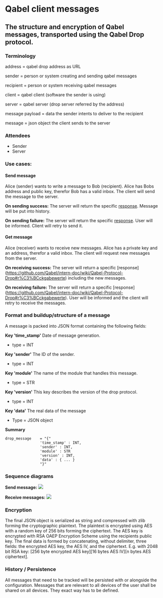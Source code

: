 # Qabel client messages
## The structure and encryption of Qabel messages, transported using the Qabel Drop protocol.

### Terminology

address = qabel drop address as URL

sender 	= person or system creating and sending qabel messages

recipient = person or system receiving qabel messages

client	= qabel client (software the sender is using)

server 	= qabel server (drop server referred by the address)

message payload = data the sender intents to deliver to the recipient

message = json object the client sends to the server


### Attendees

* Sender
* Server

### Use cases:

#### Send message
Alice (sender) wants to write a message to Bob (recipient). Alice has Bobs address and public key, therefor Bob has a valid inbox.
The client will send the message to the server.

**On sending success:**
The server will return the specific [response](https://github.com/Qabel/intern-doc/wiki/Qabel-Protocol-Drop#r%C3%BCckgabewerte).
Message will be put into history.

**On sending failure:**
The server will return the specific [response](https://github.com/Qabel/intern-doc/wiki/Qabel-Protocol-Drop#r%C3%BCckgabewerte).
User will be informed. Client will retry to send it.

#### Get message
Alice (receiver) wants to receive new messages. Alice has a private key and an address, therefor a valid inbox.
The client will request new messages from the server.

**On receiving success:**
The server will return a specific [response] (https://github.com/Qabel/intern-doc/wiki/Qabel-Protocol-Drop#r%C3%BCckgabewerte) including the new messages.

**On receiving failure:**
The server will return a specific [response] (https://github.com/Qabel/intern-doc/wiki/Qabel-Protocol-Drop#r%C3%BCckgabewerte).
User will be informed and the client will retry to receive the messages.

### Format and buildup/structure of a message
A message is packed into JSON format containing the following fields:

**Key 'time_stamp'**
Date of message generation.
* type = INT

**Key 'sender'**
The ID of the sender.
* type = INT

**Key 'module'**
The name of the module that handles this message.
* type = STR

**Key 'version'**
This key describes the version of the drop protocol.
* type = INT

**Key 'data'**
The real data of the message
* Type = JSON object

**Summary**

    drop_message    = "{"
                    'time_stamp' : INT,
                    'sender' : INT,
                    'module' : STR
					'version' : INT,
					'data' : { ... }
                    "}"


### Sequence diagrams

**Send message:**
![](https://github.com/Qabel/intern-doc/wiki/images/sequence_diagram_qabel_messages_send.png)

**Receive messages:**
![](https://github.com/Qabel/intern-doc/wiki/images/sequence_diagram_qabel_messages_receive.png)

### Encryption

The final JSON object is serialized as string and compressed with zlib forming the cryptographic plaintext.
The plaintext is encrypted using AES with a random key of 256 bits forming the ciphertext.
The AES key is encrypted with RSA OAEP Encryption Scheme using the recipients public key.
The final data is formed by concatenating, without delimiter, three fields: the encrypted AES key, the AES IV, and the ciphertext. E.g. with 2048 bit RSA key: [256 byte encrypted AES key][16 bytes AES IV][n bytes AES ciphertext].

### History / Persistence

All messages that need to be tracked will be persisted with or alongside the configuration.
Messages that are relevant to all devices of the user shall be shared on all devices. They exact way has to be defined.
